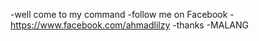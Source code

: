 -well come to my command 
-follow me on Facebook
-https://www.facebook.com/ahmadlilzy
-thanks 
-MALANG 

<!---
NazaryMalang/NazaryMalang is a ✨ special ✨ repository because its `README.md` (this file) appears on your GitHub profile.
You can click the Preview link to take a look at your changes.
--->
